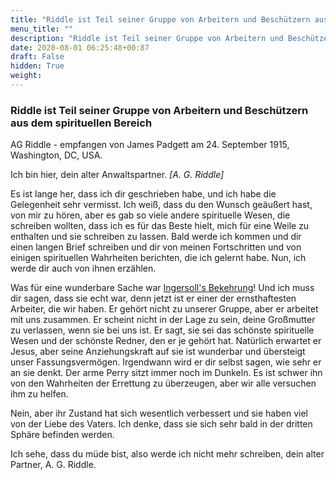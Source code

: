 ```yaml
---
title: "Riddle ist Teil seiner Gruppe von Arbeitern und Beschützern aus dem spirituellen Bereich"
menu_title: ""
description: "Riddle ist Teil seiner Gruppe von Arbeitern und Beschützern aus dem spirituellen Bereich"
date: 2020-08-01 06:25:48+00:87
draft: False
hidden: True
weight:
---
```

### Riddle ist Teil seiner Gruppe von Arbeitern und Beschützern aus dem spirituellen Bereich

AG Riddle - empfangen von James Padgett am 24. September 1915, Washington, DC, USA.

Ich bin hier, dein alter Anwaltspartner. *[A. G. Riddle]*

Es ist lange her, dass ich dir geschrieben habe, und ich habe die Gelegenheit sehr vermisst. Ich weiß, dass du den Wunsch geäußert hast, von mir zu hören, aber es gab so viele andere spirituelle Wesen, die schreiben wollten, dass ich es für das Beste hielt, mich für eine Weile zu enthalten und sie schreiben zu lassen. Bald werde ich kommen und dir einen langen Brief schreiben und dir von meinen Fortschritten und von einigen spirituellen Wahrheiten berichten, die ich gelernt habe. Nun, ich werde dir auch von ihnen erzählen.

Was für eine wunderbare Sache war [Ingersoll's Bekehrung](/padgett-botschaften/padgett-botschaften-in-reihenfolge-des-datums/padgett-botschaften-1915-september-dezember/robert-g-ingersoll-betet-fuer-die-goettliche-liebe-jep-robert-ingersoll-21-september-1915/)! Und ich muss dir sagen, dass sie echt war, denn jetzt ist er einer der ernsthaftesten Arbeiter, die wir haben. Er gehört nicht zu unserer Gruppe, aber er arbeitet mit uns zusammen. Er scheint nicht in der Lage zu sein, deine Großmutter zu verlassen, wenn sie bei uns ist. Er sagt, sie sei das schönste spirituelle Wesen und der schönste Redner, den er je gehört hat. Natürlich erwartet er Jesus, aber seine Anziehungskraft auf sie ist wunderbar und übersteigt unser Fassungsvermögen. Irgendwann wird er dir selbst sagen, wie sehr er an sie denkt.
Der arme Perry sitzt immer noch im Dunkeln. Es ist schwer ihn von den Wahrheiten der Errettung zu überzeugen, aber wir alle versuchen ihm zu helfen.

Nein, aber ihr Zustand hat sich wesentlich verbessert und sie haben viel von der Liebe des Vaters. Ich denke, dass sie sich sehr bald in der dritten Sphäre befinden werden.

Ich sehe, dass du müde bist, also werde ich nicht mehr schreiben, dein alter Partner, A. G. Riddle.

